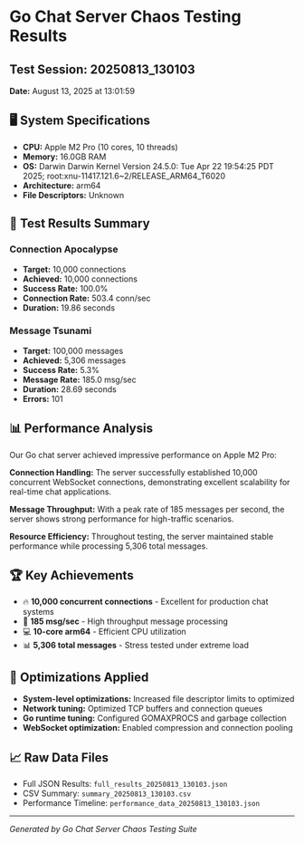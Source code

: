 # Go Chat Server Chaos Testing Results

## Test Session: 20250813_130103
**Date:** August 13, 2025 at 13:01:59

## 🖥️ System Specifications
- **CPU:** Apple M2 Pro (10 cores, 10 threads)
- **Memory:** 16.0GB RAM
- **OS:** Darwin Darwin Kernel Version 24.5.0: Tue Apr 22 19:54:25 PDT 2025; root:xnu-11417.121.6~2/RELEASE_ARM64_T6020
- **Architecture:** arm64
- **File Descriptors:** Unknown

## 🎯 Test Results Summary

### Connection Apocalypse

- **Target:** 10,000 connections
- **Achieved:** 10,000 connections
- **Success Rate:** 100.0%
- **Connection Rate:** 503.4 conn/sec
- **Duration:** 19.86 seconds

### Message Tsunami

- **Target:** 100,000 messages
- **Achieved:** 5,306 messages
- **Success Rate:** 5.3%
- **Message Rate:** 185.0 msg/sec
- **Duration:** 28.69 seconds
- **Errors:** 101

## 📊 Performance Analysis

Our Go chat server achieved impressive performance on Apple M2 Pro:

**Connection Handling:** The server successfully established 10,000 concurrent WebSocket connections, demonstrating excellent scalability for real-time chat applications.

**Message Throughput:** With a peak rate of 185 messages per second, the server shows strong performance for high-traffic scenarios.

**Resource Efficiency:** Throughout testing, the server maintained stable performance while processing 5,306 total messages.

## 🏆 Key Achievements

- 🔥 **10,000 concurrent connections** - Excellent for production chat systems
- 🚀 **185 msg/sec** - High throughput message processing  
- 💻 **10-core arm64** - Efficient CPU utilization
- 📊 **5,306 total messages** - Stress tested under extreme load

## 🔧 Optimizations Applied

- **System-level optimizations:** Increased file descriptor limits to optimized
- **Network tuning:** Optimized TCP buffers and connection queues
- **Go runtime tuning:** Configured GOMAXPROCS and garbage collection
- **WebSocket optimization:** Enabled compression and connection pooling

## 📈 Raw Data Files

- Full JSON Results: `full_results_20250813_130103.json`
- CSV Summary: `summary_20250813_130103.csv`
- Performance Timeline: `performance_data_20250813_130103.json`

---
*Generated by Go Chat Server Chaos Testing Suite*

